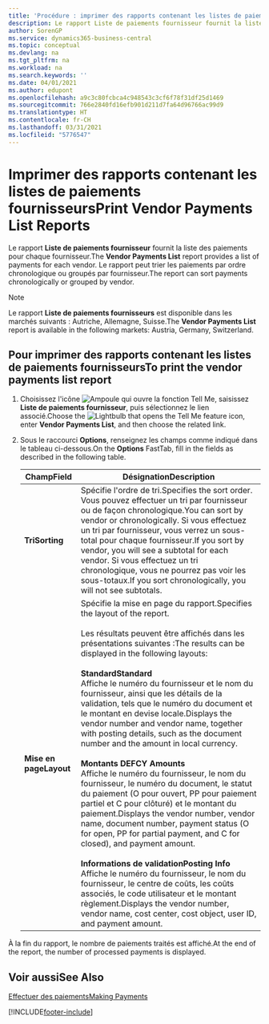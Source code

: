```yaml
---
title: 'Procédure : imprimer des rapports contenant les listes de paiements fournisseurs'
description: Le rapport Liste de paiements fournisseur fournit la liste des paiements pour chaque fournisseur. Le rapport peut trier les paiements par ordre chronologique ou groupés par fournisseur.
author: SorenGP
ms.service: dynamics365-business-central
ms.topic: conceptual
ms.devlang: na
ms.tgt_pltfrm: na
ms.workload: na
ms.search.keywords: ''
ms.date: 04/01/2021
ms.author: edupont
ms.openlocfilehash: a9c3c80fcbca4c948543c3cf6f78f31df25d1469
ms.sourcegitcommit: 766e2840fd16efb901d211d7fa64d96766ac99d9
ms.translationtype: HT
ms.contentlocale: fr-CH
ms.lasthandoff: 03/31/2021
ms.locfileid: "5776547"
---
```

# <a name="print-vendor-payments-list-reports"></a><span data-ttu-id="6344f-104">Imprimer des rapports contenant les listes de paiements fournisseurs</span><span class="sxs-lookup"><span data-stu-id="6344f-104">Print Vendor Payments List Reports</span></span>

<span data-ttu-id="6344f-105">Le rapport **Liste de paiements fournisseur** fournit la liste des paiements pour chaque fournisseur.</span><span class="sxs-lookup"><span data-stu-id="6344f-105">The **Vendor Payments List** report provides a list of payments for each vendor.</span></span> <span data-ttu-id="6344f-106">Le rapport peut trier les paiements par ordre chronologique ou groupés par fournisseur.</span><span class="sxs-lookup"><span data-stu-id="6344f-106">The report can sort payments chronologically or grouped by vendor.</span></span>  

> [!NOTE]
> <span data-ttu-id="6344f-107">Le rapport **Liste de paiements fournisseurs** est disponible dans les marchés suivants : Autriche, Allemagne, Suisse.</span><span class="sxs-lookup"><span data-stu-id="6344f-107">The **Vendor Payments List** report is available in the following markets: Austria, Germany, Switzerland.</span></span>

## <a name="to-print-the-vendor-payments-list-report"></a><span data-ttu-id="6344f-108">Pour imprimer des rapports contenant les listes de paiements fournisseurs</span><span class="sxs-lookup"><span data-stu-id="6344f-108">To print the vendor payments list report</span></span>  

1. <span data-ttu-id="6344f-109">Choisissez l'icône ![Ampoule qui ouvre la fonction Tell Me](../../media/ui-search/search_small.png "Dites-moi ce que vous voulez faire"), saisissez **Liste de paiements fournisseur**, puis sélectionnez le lien associé.</span><span class="sxs-lookup"><span data-stu-id="6344f-109">Choose the ![Lightbulb that opens the Tell Me feature](../../media/ui-search/search_small.png "Tell me what you want to do") icon, enter **Vendor Payments List**, and then choose the related link.</span></span>  
2. <span data-ttu-id="6344f-110">Sous le raccourci **Options**, renseignez les champs comme indiqué dans le tableau ci-dessous.</span><span class="sxs-lookup"><span data-stu-id="6344f-110">On the **Options** FastTab, fill in the fields as described in the following table.</span></span>  

    |<span data-ttu-id="6344f-111">Champ</span><span class="sxs-lookup"><span data-stu-id="6344f-111">Field</span></span>|<span data-ttu-id="6344f-112">Désignation</span><span class="sxs-lookup"><span data-stu-id="6344f-112">Description</span></span>|  
    |---------------------------------|---------------------------------------|  
    |<span data-ttu-id="6344f-113">**Tri**</span><span class="sxs-lookup"><span data-stu-id="6344f-113">**Sorting**</span></span>|<span data-ttu-id="6344f-114">Spécifie l'ordre de tri.</span><span class="sxs-lookup"><span data-stu-id="6344f-114">Specifies the sort order.</span></span> <span data-ttu-id="6344f-115">Vous pouvez effectuer un tri par fournisseur ou de façon chronologique.</span><span class="sxs-lookup"><span data-stu-id="6344f-115">You can sort by vendor or chronologically.</span></span> <span data-ttu-id="6344f-116">Si vous effectuez un tri par fournisseur, vous verrez un sous-total pour chaque fournisseur.</span><span class="sxs-lookup"><span data-stu-id="6344f-116">If you sort by vendor, you will see a subtotal for each vendor.</span></span> <span data-ttu-id="6344f-117">Si vous effectuez un tri chronologique, vous ne pourrez pas voir les sous-totaux.</span><span class="sxs-lookup"><span data-stu-id="6344f-117">If you sort chronologically, you will not see subtotals.</span></span>|  
    |<span data-ttu-id="6344f-118">**Mise en page**</span><span class="sxs-lookup"><span data-stu-id="6344f-118">**Layout**</span></span>|<span data-ttu-id="6344f-119">Spécifie la mise en page du rapport.</span><span class="sxs-lookup"><span data-stu-id="6344f-119">Specifies the layout of the report.</span></span><br /><br /> <span data-ttu-id="6344f-120">Les résultats peuvent être affichés dans les présentations suivantes :</span><span class="sxs-lookup"><span data-stu-id="6344f-120">The results can be displayed in the following layouts:</span></span><br /><br /> <span data-ttu-id="6344f-121">**Standard**</span><span class="sxs-lookup"><span data-stu-id="6344f-121">**Standard**</span></span><br /> <span data-ttu-id="6344f-122">Affiche le numéro du fournisseur et le nom du fournisseur, ainsi que les détails de la validation, tels que le numéro du document et le montant en devise locale.</span><span class="sxs-lookup"><span data-stu-id="6344f-122">Displays the vendor number and vendor name, together with posting details, such as the document number and the amount in local currency.</span></span><br /><br /> <span data-ttu-id="6344f-123">**Montants DE**</span><span class="sxs-lookup"><span data-stu-id="6344f-123">**FCY Amounts**</span></span><br /> <span data-ttu-id="6344f-124">Affiche le numéro du fournisseur, le nom du fournisseur, le numéro du document, le statut du paiement (O pour ouvert, PP pour paiement partiel et C pour clôturé) et le montant du paiement.</span><span class="sxs-lookup"><span data-stu-id="6344f-124">Displays the vendor number, vendor name, document number, payment status (O for open, PP for partial payment, and C for closed), and payment amount.</span></span><br /><br /> <span data-ttu-id="6344f-125">**Informations de validation**</span><span class="sxs-lookup"><span data-stu-id="6344f-125">**Posting Info**</span></span><br /> <span data-ttu-id="6344f-126">Affiche le numéro du fournisseur, le nom du fournisseur, le centre de coûts, les coûts associés, le code utilisateur et le montant règlement.</span><span class="sxs-lookup"><span data-stu-id="6344f-126">Displays the vendor number, vendor name, cost center, cost object, user ID, and payment amount.</span></span>|  

 <span data-ttu-id="6344f-127">À la fin du rapport, le nombre de paiements traités est affiché.</span><span class="sxs-lookup"><span data-stu-id="6344f-127">At the end of the report, the number of processed payments is displayed.</span></span>  

## <a name="see-also"></a><span data-ttu-id="6344f-128">Voir aussi</span><span class="sxs-lookup"><span data-stu-id="6344f-128">See Also</span></span>

[<span data-ttu-id="6344f-129">Effectuer des paiements</span><span class="sxs-lookup"><span data-stu-id="6344f-129">Making Payments</span></span>](../../payables-make-payments.md)


[!INCLUDE[footer-include](../../includes/footer-banner.md)]